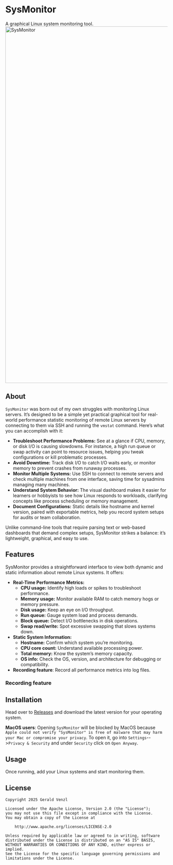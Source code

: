 # SysMonitor
A graphical Linux system monitoring tool.
<img width="1108" alt="SysMonitor" src="https://github.com/user-attachments/assets/b54c7bc5-b1a1-4a96-9d1d-04193a05a76d" />

## About

`SysMonitor` was born out of my own struggles with monitoring Linux servers.
It’s designed to be a simple yet practical graphical tool for real-world performance statistic monitoring of remote Linux servers by connecting
to them via SSH and running the `vmstat` command. Here’s what you can accomplish with it:

* **Troubleshoot Performance Problems:** See at a glance if CPU, memory, or disk I/O is causing slowdowns. For instance, a high run queue or swap activity can point to resource issues, helping you tweak configurations or kill problematic processes.
* **Avoid Downtime:** Track disk I/O to catch I/O waits early, or monitor memory to prevent crashes from runaway processes.
* **Monitor Multiple Systems:** Use SSH to connect to remote servers and check multiple machines from one interface, saving time for sysadmins managing many machines.
* **Understand System Behavior:** The visual dashboard makes it easier for learners or hobbyists to see how Linux responds to workloads, clarifying concepts like process scheduling or memory management.
* **Document Configurations:** Static details like hostname and kernel version, paired with exportable metrics, help you record system setups for audits or team collaboration.

Unlike command-line tools that require parsing text or web-based dashboards that demand complex setups, SysMonitor strikes a balance:
it’s lightweight, graphical, and easy to use.

## Features

SysMonitor provides a straightforward interface to view both dynamic and static information about remote Linux systems. It offers:

* **Real-Time Performance Metrics:**
  * **CPU usage:** Identify high loads or spikes to troubleshoot performance.
  * **Memory usage:** Monitor available RAM to catch memory hogs or memory pressure.
  * **Disk usage:** Keep an eye on I/O throughput.
  * **Run queue:** Gauge system load and process demands.
  * **Block queue:** Detect I/O bottlenecks in disk operations.
  * **Swap read/write:** Spot excessive swapping that slows systems down.
* **Static System Information:**
  * **Hostname:** Confirm which system you’re monitoring.
  * **CPU core count:** Understand available processing power.
  * **Total memory:** Know the system’s memory capacity.
  * **OS info:** Check the OS, version, and architecture for debugging or compatibility.
* **Recording feature**: Record all performance metrics into log files.

### Recording feature

## Installation

Head over to [Releases](https://github.com/gvenzl/sysmonitor/releases) and download the latest version for your operating system.

**MacOS users**: Opening `SysMonitor` will be blocked by MacOS because `Apple could not verify "SysMonitor" is free of malware that may harm your Mac or compromise your privacy`.
To open it, go into `Settings`-->`Privacy & Security` and under `Security` click on `Open Anyway`.

## Usage

Once running, add your Linux systems and start monitoring them.

## License

	Copyright 2025 Gerald Venzl

	Licensed under the Apache License, Version 2.0 (the "License");
	you may not use this file except in compliance with the License.
	You may obtain a copy of the License at

	    http://www.apache.org/licenses/LICENSE-2.0

	Unless required by applicable law or agreed to in writing, software
	distributed under the License is distributed on an "AS IS" BASIS,
	WITHOUT WARRANTIES OR CONDITIONS OF ANY KIND, either express or implied.
	See the License for the specific language governing permissions and
	limitations under the License.

